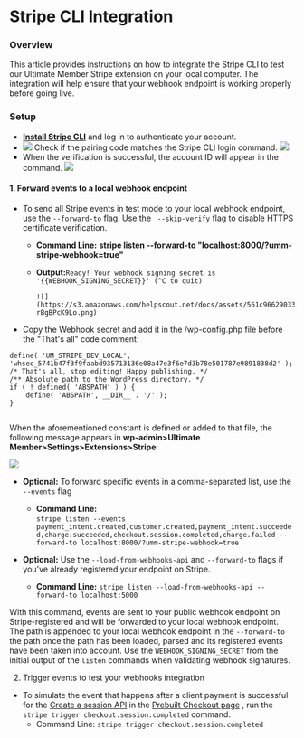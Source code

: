 ---
---
# Stripe CLI Integration
### Overview

 This article provides instructions on how to integrate the Stripe CLI to test our Ultimate Member Stripe extension on your local computer. The integration will help ensure that your webhook endpoint is working properly before going live.

### Setup


- <strong>[Install Stripe CLI](https://stripe.com/docs/stripe-cli)</strong> and log in to authenticate your account.
- ![](https://s3.amazonaws.com/helpscout.net/docs/assets/561c96629033600a7a36d662/images/6493fc42885de842a5d8c9e1/file-TuXnARK8wV.png) Check if the pairing code matches the Stripe CLI login command.  ![](https://s3.amazonaws.com/helpscout.net/docs/assets/561c96629033600a7a36d662/images/6493fd06885de842a5d8c9e3/file-giMVkHREeh.png)
- When the verification is successful, the account ID will appear in the command.  ![](https://s3.amazonaws.com/helpscout.net/docs/assets/561c96629033600a7a36d662/images/649432b11c43322e9690de73/file-pMzTADIQTF.png)

#### 1. Forward events to a local webhook endpoint

- To send all Stripe events in test mode to your local webhook endpoint, use the `--forward-to` flag. Use the ` --skip-verify` flag to disable HTTPS certificate verification. 
    - <strong>Command Line:</strong> <strong>stripe listen --forward-to "localhost:8000/?umm-stripe-webhook=true"</strong>
    - <strong>Output:</strong>`Ready! Your webhook signing secret is '{{WEBHOOK_SIGNING_SECRET}}' (^C to quit)`
        
          ![](https://s3.amazonaws.com/helpscout.net/docs/assets/561c96629033600a7a36d662/images/649434c9c5d2b53344e729ae/file-rBgBPcK9Lo.png)
- Copy the Webhook secret and add it in the /wp-config.php file before the "That's all" code comment:
 
```
define( 'UM_STRIPE_DEV_LOCAL', 'whsec_5741b47f3f9faabd935713136e08a47e3f6e7d3b78e501787e9891838d2' );
/* That's all, stop editing! Happy publishing. */
/** Absolute path to the WordPress directory. */
if ( ! defined( 'ABSPATH' ) ) { 
    define( 'ABSPATH', __DIR__ . '/' );
}
	
```

 When the aforementioned constant is defined or added to that file, the following message appears in <strong>wp-admin&gt;Ultimate Member&gt;Settings&gt;Extensions&gt;Stripe</strong>:

  ![](https://s3.amazonaws.com/helpscout.net/docs/assets/561c96629033600a7a36d662/images/649454351c43322e9690deab/file-8qLOCDnCB4.png)

- <strong>Optional:</strong> To forward specific events in a comma-separated list, use the `--events` flag
    
    
    - <strong>Command Line:</strong>   
         `stripe listen --events payment_intent.created,customer.created,payment_intent.succeeded,charge.succeeded,checkout.session.completed,charge.failed --forward-to localhost:8000/?umm-stripe-webhook=true`
- <strong>Optional:</strong> Use the `--load-from-webhooks-api` and `--forward-to` flags if you've already registered your endpoint on Stripe.
    
    
    - <strong>Command Line:</strong>  `stripe listen --load-from-webhooks-api --forward-to localhost:5000`

 With this command, events are sent to your public webhook endpoint on Stripe-registered and will be forwarded to your local webhook endpoint. The path is appended to your local webhook endpoint in the `--forward-to` the path once the path has been loaded, parsed and its registered events have been taken into account. Use the `WEBHOOK_SIGNING_SECRET` from the initial output of the `listen` commands when validating webhook signatures.

 2. Trigger events to test your webhooks integration

- To simulate the event that happens after a client payment is successful for the  [Create a session API](https://stripe.com/docs/api/checkout/sessions/create)  in the  [Prebuilt Checkout page](https://stripe.com/docs/checkout/quickstart) , run the `stripe trigger checkout.session.completed` command.
    - Command Line: `stripe trigger checkout.session.completed`
